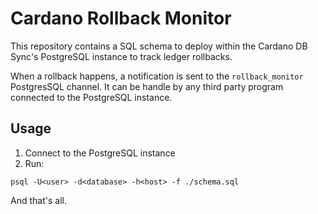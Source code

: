 # Cardano Rollback Monitor

This repository contains a SQL schema to deploy within the Cardano DB Sync's PostgreSQL instance to track ledger rollbacks.

When a rollback happens, a notification is sent to the `rollback_monitor` PostgresSQL channel. It can be handle by any third party program connected to the PostgreSQL instance.

## Usage

1. Connect to the PostgreSQL instance
1. Run:
```console
psql -U<user> -d<database> -h<host> -f ./schema.sql
```

And that's all.
